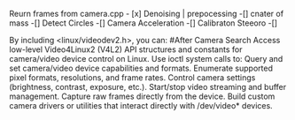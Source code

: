 


Reurn frames from camera.cpp - [x] 
Denoising | prepocessing -[]
cnater of mass -[]
Detect Circles -[]
Camera Acceleration -[]
Calibraton Steeoro -[]











































By including <linux/videodev2.h>, you can:
#After Camera Search 
Access low-level Video4Linux2 (V4L2) API structures and constants for camera/video device control on Linux.
Use ioctl system calls to:
Query and set camera/video device capabilities and formats.
Enumerate supported pixel formats, resolutions, and frame rates.
Control camera settings (brightness, contrast, exposure, etc.).
Start/stop video streaming and buffer management.
Capture raw frames directly from the device.
Build custom camera drivers or utilities that interact directly with /dev/video* devices.
